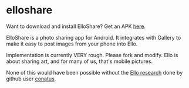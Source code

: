 elloshare
=========

Want to download and install ElloShare?  Get an APK [here](http://www.weatherlight.com/elloshare).

ElloShare is a photo sharing app for Android.  It integrates with Gallery to make it easy to post images from your phone
into Ello.

Implementation is currently VERY rough.  Please fork and modify.  Ello is about sharing art, and for many of us, that's mobile pictures.

None of this would have been possible without the [Ello research](https://gist.github.com/conatus/cc665f917d5558c123bc) done by github user [conatus](https://github.com/conatus).


